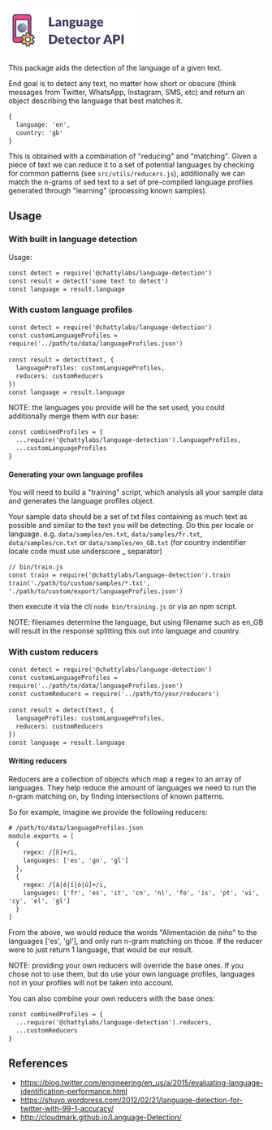 # <img src="art/logo.png" width="250px"/>

This package aids the detection of the language of a given text.

End goal is to detect any text, no matter how short or obscure (think messages from Twitter, WhatsApp, Instagram, SMS, etc) and return an object describing the language that best matches it.

```
{
  language: 'en',
  country: 'gb'
}
```

This is obtained with a combination of "reducing" and "matching". Given a piece of text we can reduce it to a set of potential languages by checking for common patterns (see `src/utils/reducers.js`), additionally we can match the n-grams of sed text to a set of pre-compiled language profiles generated through "learning" (processing known samples).


## Usage

### With built in language detection

Usage:

```
const detect = require('@chattylabs/language-detection')
const result = detect('some text to detect')
const language = result.language
```

### With custom language profiles

```
const detect = require('@chattylabs/language-detection')
const customLanguageProfiles = require('../path/to/data/languageProfiles.json')

const result = detect(text, {
  languageProfiles: customLanguageProfiles,
  reducers: customReducers
})
const language = result.language
```

NOTE: the languages you provide will be the set used, you could additionally merge them with our base:

```
const combinedProfiles = {
  ...require('@chattylabs/language-detection').languageProfiles,
  ...customLanguageProfiles
}
```

#### Generating your own language profiles

You will need to build a "training" script, which analysis all your sample data and generates the language profiles object. 

Your sample data should be a set of txt files containing as much text as possible and similar to the text you will be detecting. Do this per locale or language. e.g. `data/samples/en.txt`, `data/samples/fr.txt`, `data/samples/cn.txt` or `data/samples/en_GB.txt` (for country indentifier locale code must use underscore _ separator)

```
// bin/train.js
const train = require('@chattylabs/language-detection').train
train('./path/to/custom/samples/*.txt', './path/to/custom/export/languageProfiles.json')
```

then execute it via the cli `node bin/training.js` or via an npm script.

NOTE: filenames determine the language, but using filename such as en_GB will result in the response splitting this out into language and country.


### With custom reducers

```
const detect = require('@chattylabs/language-detection')
const customLanguageProfiles = require('../path/to/data/languageProfiles.json')
const customReducers = require('../path/to/your/reducers')

const result = detect(text, {
  languageProfiles: customLanguageProfiles,
  reducers: customReducers
})
const language = result.language
```

#### Writing reducers

Reducers are a collection of objects which map a regex to an array of languages. They help reduce the amount of languages we need to run the n-gram matching on, by finding intersections of known patterns.

So for example, imagine we provide the following reducers:

```
# /path/to/data/languageProfiles.json
module.exports = [
  {
    regex: /[ñ]+/i,
    languages: ['es', 'gn', 'gl']
  },
  {
    regex: /[á|é|í|ó|ú]+/i,
    languages: ['fr', 'es', 'it', 'cn', 'nl', 'fo', 'is', 'pt', 'vi', 'cy', 'el', 'gl']
  }
]
```

From the above, we would reduce the words "Alimentación de niño" to the languages ['es', 'gl'], and only run n-gram matching on those. If the reducer were to just return 1 language, that would be our result.

NOTE: providing your own reducers will override the base ones. If you chose not to use them, but do use your own language profiles, languages not in your profiles will not be taken into account.

You can also combine your own reducers with the base ones:

```
const combinedProfiles = {
  ...require('@chattylabs/language-detection').reducers,
  ...customReducers
}
```


## References 

- https://blog.twitter.com/engineering/en_us/a/2015/evaluating-language-identification-performance.html
- https://shuyo.wordpress.com/2012/02/21/language-detection-for-twitter-with-99-1-accuracy/
- http://cloudmark.github.io/Language-Detection/
